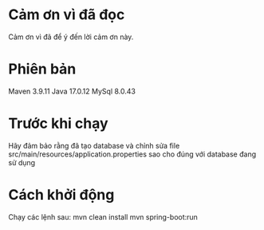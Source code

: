 # Cảm ơn vì đã đọc
Cảm ơn vì đã để ý đến lời cảm ơn này.
# Phiên bản
Maven 3.9.11
Java 17.0.12
MySql 8.0.43
# Trước khi chạy
Hãy đảm bảo rằng đã tạo database và chỉnh sửa file src/main/resources/application.properties sao cho đúng với database đang sử dụng

# Cách khởi động
Chạy các lệnh sau:
mvn clean install
mvn spring-boot:run
